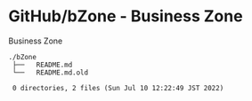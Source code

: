 # GitHub/bZone - Business Zone

Business Zone

    ./bZone
     ├──   README.md
     └──   README.md.old
     
     0 directories, 2 files (Sun Jul 10 12:22:49 JST 2022)


